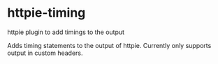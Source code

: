 # httpie-timing
httpie plugin to add timings to the output

Adds timing statements to the output of httpie. Currently only supports output in custom headers.
